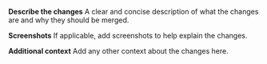 **Describe the changes**
A clear and concise description of what the changes are and why they should be
merged.

**Screenshots**
If applicable, add screenshots to help explain the changes.

**Additional context**
Add any other context about the changes here.
